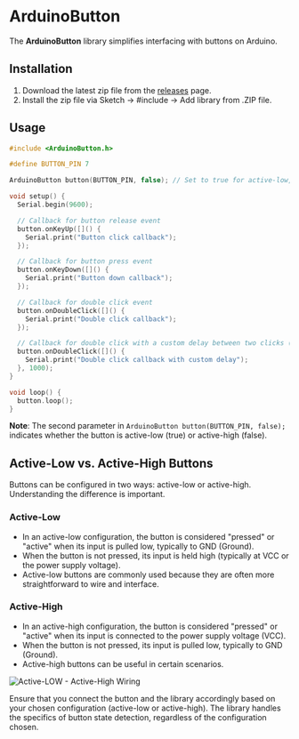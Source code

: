 # ArduinoButton

The **ArduinoButton** library simplifies interfacing with buttons on Arduino.

## Installation

1. Download the latest zip file from the [releases](https://github.com/JMax45/arduino-button/releases) page.
2. Install the zip file via Sketch -> #include -> Add library from .ZIP file.

## Usage

```cpp
#include <ArduinoButton.h>

#define BUTTON_PIN 7

ArduinoButton button(BUTTON_PIN, false); // Set to true for active-low, false for active-high

void setup() {
  Serial.begin(9600);

  // Callback for button release event
  button.onKeyUp([]() {
    Serial.print("Button click callback");
  });

  // Callback for button press event
  button.onKeyDown([]() {
    Serial.print("Button down callback");
  });

  // Callback for double click event
  button.onDoubleClick([]() {
    Serial.print("Double click callback");
  });

  // Callback for double click with a custom delay between two clicks (e.g., 1000ms)
  button.onDoubleClick([]() {
    Serial.print("Double click callback with custom delay");
  }, 1000);
}

void loop() {
  button.loop();
}
```

**Note**: The second parameter in `ArduinoButton button(BUTTON_PIN, false);` indicates whether the button is active-low (true) or active-high (false).

## Active-Low vs. Active-High Buttons

Buttons can be configured in two ways: active-low or active-high. Understanding the difference is important.

### Active-Low

- In an active-low configuration, the button is considered "pressed" or "active" when its input is pulled low, typically to GND (Ground).
- When the button is not pressed, its input is held high (typically at VCC or the power supply voltage).
- Active-low buttons are commonly used because they are often more straightforward to wire and interface.

### Active-High

- In an active-high configuration, the button is considered "pressed" or "active" when its input is connected to the power supply voltage (VCC).
- When the button is not pressed, its input is pulled low, typically to GND (Ground).
- Active-high buttons can be useful in certain scenarios.

![Active-LOW - Active-High Wiring](../media/activelow-activehigh-wiring.png?raw=true)

Ensure that you connect the button and the library accordingly based on your chosen configuration (active-low or active-high). The library handles the specifics of button state detection, regardless of the configuration chosen.
